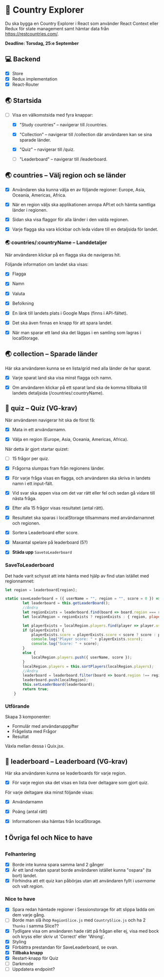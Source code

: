 # :rocket: Country Explorer

Du ska bygga en Country Explorer i React som använder React Context eller Redux för state management samt hämtar data från https://restcountries.com/.

**Deadline: Torsdag, 25:e September**

## :computer: Backend

- [x] Store
- [x] Redux implementation
- [x] React-Router

## :earth_asia: Startsida

- [ ] Visa en välkomstsida med fyra knappar:

  - [x] "Study countries" – navigerar till /countries.

  - [x] "Collection" – navigerar till /collection där användaren kan se sina sparade länder.

  - [x] "Quiz" – navigerar till /quiz.

  - [ ] "Leaderboard" – navigerar till /leaderboard.

## :earth_asia: countries – Välj region och se länder

- [x] Användaren ska kunna välja en av följande regioner: Europe, Asia, Oceania, Americas, Africa.

- [x] När en region väljs ska applikationen anropa API:et och hämta samtliga länder i regionen.

- [x] Sidan ska visa flaggor för alla länder i den valda regionen.

- [x] Varje flagga ska vara klickbar och leda vidare till en detaljsida för landet.

### :earth_asia: countries/:countryName – Landdetaljer

När användaren klickar på en flagga ska de navigeras hit.

Följande information om landet ska visas:

- [x] Flagga

- [x] Namn

- [x] Valuta

- [x] Befolkning

- [x] En länk till landets plats i Google Maps (finns i API-fältet).

- [x] Det ska även finnas en knapp för att spara landet.

- [x] När man sparar ett land ska det läggas i en samling som lagras i localStorage.

## :earth_asia: collection – Sparade länder

Här ska användaren kunna se en lista/grid med alla länder de har sparat.

- [x] Varje sparat land ska visa minst flagga och namn.

- [x] Om användaren klickar på ett sparat land ska de komma tillbaka till landets detaljsida (/countries/:countryName).

## :love_letter: quiz – Quiz (VG-krav)

När användaren navigerar hit ska de först få:

- [x] Mata in ett användarnamn.

- [x] Välja en region (Europe, Asia, Oceania, Americas, Africa).

När detta är gjort startar quizet:

- [ ] 15 frågor per quiz.

- [x] Frågorna slumpas fram från regionens länder.

- [x] För varje fråga visas en flagga, och användaren ska skriva in landets namn i ett input-fält.

- [x] Vid svar ska appen visa om det var rätt eller fel och sedan gå vidare till nästa fråga.

- [x] Efter alla 15 frågor visas resultatet (antal rätt).

- [x] Resultatet ska sparas i localStorage tillsammans med användarnamnet och regionen.

- [x] Sortera Leaderboard efter score.

- [x] Maxantal spelare på leaderboard (5?)

- [x] **Städa upp** `SavetoLeaderboard`

### SaveToLeaderboard

Det hade varit schysst att inte hämta med hjälp av find utan istället med regionnamnet:

```js
let region = leaderboard[region];
```

```js
static saveLeaderboard = ({ userName = "", region = "", score = 0 }) => {
        let leaderboard = this.getLeaderBoard();
        //Ändra
        let regionExists = leaderboard.find(board => board.region === region);
        let localRegion = regionExists ? regionExists : { region, players: [] };

        let playerExists = localRegion.players.find(player => player.userName === userName);
        if (playerExists) {
            playerExists.score = playerExists.score < score ? score : playerExists.score;
            console.log("Player score: " + playerExists.score);
            console.log("Score: " + score);
        }
        else {
            localRegion.players.push({ userName, score });
        }
        localRegion.players = this.sortPlayers(localRegion.players);
        //Ändra
        leaderboard = leaderboard.filter(board => board.region !== region);
        leaderboard.push(localRegion);
        this.setLeaderBoard(leaderboard);
        return true;
    }
```

### Utförande

Skapa 3 komponenter:

- Formulär med användaruppgifter
- Frågelista med Frågor
- Resultat

Växla mellan dessa i Quix.jsx.

## :love_letter: leaderboard – Leaderboard (VG-krav)

Här ska användaren kunna se leaderboards för varje region.

- [x] För varje region ska det visas en lista över deltagare som gjort quiz.

För varje deltagare ska minst följande visas:

- [x] Användarnamn

- [x] Poäng (antal rätt)

- [x] Informationen ska hämtas från localStorage.

## :exclamation: Övriga fel och Nice to have

### Felhantering

- [x] Borde inte kunna spara samma land 2 gånger
- [x] Är ett land redan sparat borde användaren istället kunna "ospara" (ta bort) landet.
- [x] Förhindra att ett quiz kan påbörjas utan att användaren fyllt i *username* och valt *region*.

### Nice to have

- [x] Spara redan hämtade regioner i Sessionstorage för att slippa ladda om dem varje gång.
- [ ] Borde man slå ihop `RegionSlice.js` med `CountrySlice.js` och ha 2 `Thunks` i samma Slice??
- [x] Tydligare visa om användaren hade rätt på frågan eller ej, visa med bock och kryss eller skriv ut 'Correct' eller 'Wrong'.
- [x] Styling
- [x] Förbättra prestandan för SaveLeaderboard, se ovan.
- [x] **Tillbaka knapp**
- [x] Restart-knapp för Quiz
- [ ] Darkmode
- [ ] Uppdatera endpoint?